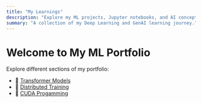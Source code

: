 ```yaml
---
title: "My Learnings"
description: "Explore my ML projects, Jupyter notebooks, and AI concepts."
summary: "A collection of my Deep Learning and GenAI learning journey."
---
```


# Welcome to My ML Portfolio

Explore different sections of my portfolio:

- 📌 [Transformer Models](transformer/)
- 📌 [Distributed Training](training/)
- 📌 [CUDA Progamming](cuda/)
